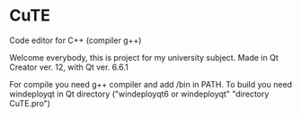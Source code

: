 # CuTE
Code editor for C++ (compiler g++)

Welcome everybody, this is project for my university subject. Made in Qt Creator ver. 12, with Qt ver. 6.6.1

For compile you need g++ compiler and add /bin in PATH.
To build you need windeployqt in Qt directory ("windeployqt6 or windeployqt" "directory CuTE.pro")
